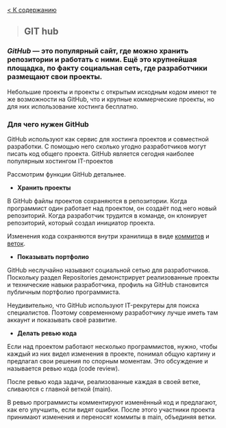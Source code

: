[< К содержанию](readme.md)

>## **GIT hub**
### ***GitHub*** — это популярный сайт, где можно хранить репозитории и работать с ними. Ещё это крупнейшая площадка, по факту социальная сеть, где разработчики размещают свои проекты.

Небольшие проекты и проекты с открытым исходным кодом имеют те же возможности на GitHub, что и крупные коммерческие проекты, но для них использование хостинга бесплатно.

### **Для чего нужен GitHub**

GitHub используют как сервис для хостинга проектов и совместной разработки. С помощью него сколько угодно разработчиков могут писать код общего проекта. 
GitHub является сегодня наиболее популярным хостингом IT-проектов

Рассмотрим функции GitHub детальнее.

- **Хранить проекты**

В GitHub файлы проектов сохраняются в репозитории. Когда программист один работает над проектом, он создаёт под него новый репозиторий. Когда разработчик трудится в команде, он клонирует репозиторий, который создал инициатор проекта.

Изменения кода сохраняются внутри хранилища в виде [коммитов](4.1.md) и [веток](4.2.md).

- **Показывать портфолио**

GitHub неслучайно называют социальной сетью для разработчиков. Поскольку раздел Repositories демонстрирует реализованные проекты и технические навыки разработчика, профиль на GitHub становится публичным портфолио программиста.

Неудивительно, что GitHub используют IT-рекрутеры для поиска специалистов. Поэтому современному разработчику лучше иметь там аккаунт и показывать своё развитие.

- **Делать ревью кода**

Если над проектом работают несколько программистов, нужно, чтобы каждый из них видел изменения в проекте, понимал общую картину и предлагал свои решения по спорным моментам. Это обсуждение и называется ревью кода (code review).

После ревью кода задачи, реализованные каждая в своей ветке, сливаются с главной веткой (main).

В ревью программисты комментируют изменённый код и предлагают, как его улучшить, если видят ошибки. После этого участники проекта принимают изменения и переносят коммиты в main, объединяя ветки.

